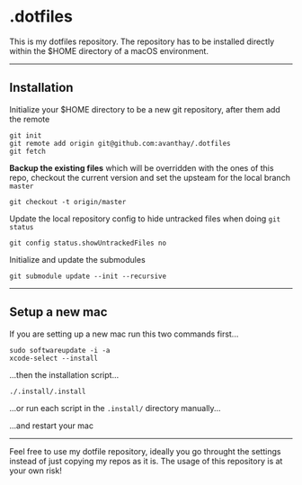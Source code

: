 # .dotfiles

This is my dotfiles repository. The repository has to be installed directly within the $HOME directory of a macOS environment.

---

## Installation

Initialize your $HOME directory to be a new git repository, after them add the remote

	git init
	git remote add origin git@github.com:avanthay/.dotfiles
	git fetch

**Backup the existing files** which will be overridden with the ones of this repo, checkout the current version and set the upsteam for the local branch `master`

	git checkout -t origin/master

Update the local repository config to hide untracked files when doing `git status`

	git config status.showUntrackedFiles no

Initialize and update the submodules

	git submodule update --init --recursive

---

## Setup a new mac

If you are setting up a new mac run this two commands first...

	sudo softwareupdate -i -a
	xcode-select --install

...then the installation script...

	./.install/.install

...or run each script in the `.install/` directory manually...

...and restart your mac

---

Feel free to use my dotfile repository, ideally you go throught the settings instead of just copying my repos as it is. The usage of this repository is at your own risk!